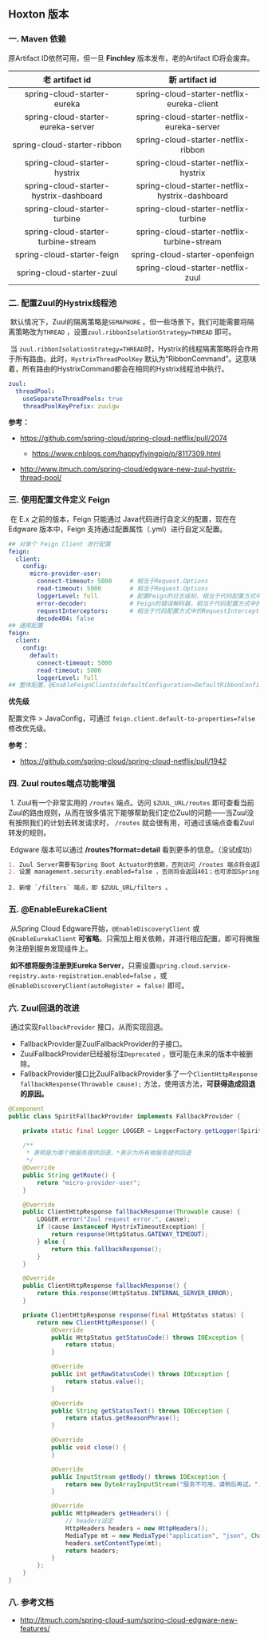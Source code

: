 ## Hoxton 版本

### 一. Maven 依赖

原Artifact ID依然可用，但一旦 **Finchley** 版本发布，老的Artifact ID将会废弃。

|             老 artifact id             |                 新 artifact id                 |
| :------------------------------------: | :--------------------------------------------: |
|      spring-cloud-starter-eureka       |   spring-cloud-starter-netflix-eureka-client   |
|   spring-cloud-starter-eureka-server   |   spring-cloud-starter-netflix-eureka-server   |
|      spring-cloud-starter-ribbon       |      spring-cloud-starter-netflix-ribbon       |
|      spring-cloud-starter-hystrix      |      spring-cloud-starter-netflix-hystrix      |
| spring-cloud-starter-hystrix-dashboard | spring-cloud-starter-netflix-hystrix-dashboard |
|      spring-cloud-starter-turbine      |      spring-cloud-starter-netflix-turbine      |
|  spring-cloud-starter-turbine-stream   |  spring-cloud-starter-netflix-turbine-stream   |
|       spring-cloud-starter-feign       |         spring-cloud-starter-openfeign         |
|       spring-cloud-starter-zuul        |       spring-cloud-starter-netflix-zuul        |

###  二. 配置Zuul的Hystrix线程池

​	默认情况下，Zuul的隔离策略是`SEMAPHORE` 。但一些场景下，我们可能需要将隔离策略改为`THREAD` ，设置`zuul.ribbonIsolationStrategy=THREAD` 即可。

​	当 `zuul.ribbonIsolationStrategy=THREAD`时，Hystrix的线程隔离策略将会作用于所有路由。此时，`HystrixThreadPoolKey` 默认为“RibbonCommand”。这意味着，所有路由的HystrixCommand都会在相同的Hystrix线程池中执行。

```yaml
zuul:
  threadPool:
    useSeparateThreadPools: true
    threadPoolKeyPrefix: zuulgw 
```

**参考：**

- https://github.com/spring-cloud/spring-cloud-netflix/pull/2074


	- https://www.cnblogs.com/happyflyingpig/p/8117309.html
- http://www.itmuch.com/spring-cloud/edgware-new-zuul-hystrix-thread-pool/

### 三. 使用配置文件定义 Feign

​	在 E.x 之前的版本，Feign 只能通过 Java代码进行自定义的配置，现在在 Edgware 版本中，Feign 支持通过配置属性（.yml）进行自定义配置。

```yaml
## 对单个 Feign Client 进行配置
feign:
  client:
    config:
      micro-provider-user:
        connect-timeout: 5000     # 相当于Request.Options
        read-timeout: 5000        # 相当于Request.Options
        loggerLevel: full         # 配置Feign的日志级别，相当于代码配置方式中的Logger
        error-decoder: 	          # Feign的错误解码器，相当于代码配置方式中的ErrorDecoder
        requestInterceptors: 	  # 相当于代码配置方式中的RequestInterceptor
        decode404: false
## 通用配置
feign:
  client:
    config:
      default:
        connect-timeout: 5000     
        read-timeout: 5000        
        loggerLevel: full         
## 整体配置，@EnableFeignClients(defaultConfiguration=DefaultRibbonConfig.class)
```

**优先级**

配置文件 > JavaConfig，可通过 `feign.client.default-to-properties=false`  修改优先级。

**参考：**

- https://github.com/spring-cloud/spring-cloud-netflix/pull/1942

### 四. Zuul routes端点功能增强

​	1. Zuul有一个非常实用的 `/routes` 端点。访问 `$ZUUL_URL/routes` 即可查看当前Zuul的路由规则，从而在很多情况下能够帮助我们定位Zuul的问题——当Zuul没有按照我们的计划去转发请求时， `/routes` 就会很有用，可通过该端点查看Zuul转发的规则。

​	Edgware 版本可以通过 **/routes?format=detail** 看到更多的信息。（没试成功）

```markdown
1. Zuul Server需要有Spring Boot Actuator的依赖，否则访问 /routes 端点将会返回404；。
2. 设置 management.security.enabled=false ，否则将会返回401；也可添加Spring Security的依赖，这样可通过账号、密码访问 routes 端点。
```

	2. 新增 `/filters` 端点，即 $ZUUL_URL/filters 。

### 五. @EnableEurekaClient

​	从Spring Cloud Edgware开始，`@EnableDiscoveryClient` 或`@EnableEurekaClient` **可省略**。只需加上相关依赖，并进行相应配置，即可将微服务注册到服务发现组件上。

​	**如不想将服务注册到Eureka Server**，只需设置`spring.cloud.service-registry.auto-registration.enabled=false` ，或`@EnableDiscoveryClient(autoRegister = false)` 即可。

### 六. Zuul回退的改进

​	通过实现`FallbackProvider` 接口，从而实现回退。

- FallbackProvider是ZuulFallbackProvider的子接口。
- ZuulFallbackProvider已经被标注`Deprecated` ，很可能在未来的版本中被删除。
- FallbackProvider接口比ZuulFallbackProvider多了一个`ClientHttpResponse fallbackResponse(Throwable cause);` 方法，使用该方法，**可获得造成回退的原因。**

```java
@Component
public class SpiritFallbackProvider implements FallbackProvider {

	private static final Logger LOGGER = LoggerFactory.getLogger(SpiritFallbackProvider.class);
	
	/**
	 * 表明是为哪个微服务提供回退，*表示为所有微服务提供回退
	 */
	@Override
	public String getRoute() {
		return "micro-provider-user";
	}

	@Override
	public ClientHttpResponse fallbackResponse(Throwable cause) {
		LOGGER.error("Zuul request error.", cause);
		if (cause instanceof HystrixTimeoutException) {
			return response(HttpStatus.GATEWAY_TIMEOUT);
		} else {
			return this.fallbackResponse();
		}
	}

	@Override
	public ClientHttpResponse fallbackResponse() {
		return this.response(HttpStatus.INTERNAL_SERVER_ERROR);
	}

	private ClientHttpResponse response(final HttpStatus status) {
		return new ClientHttpResponse() {
			@Override
			public HttpStatus getStatusCode() throws IOException {
				return status;
			}

			@Override
			public int getRawStatusCode() throws IOException {
				return status.value();
			}

			@Override
			public String getStatusText() throws IOException {
				return status.getReasonPhrase();
			}

			@Override
			public void close() {
			}

			@Override
			public InputStream getBody() throws IOException {
				return new ByteArrayInputStream("服务不可用，请稍后再试。".getBytes());
			}

			@Override
			public HttpHeaders getHeaders() {
				// headers设定
				HttpHeaders headers = new HttpHeaders();
				MediaType mt = new MediaType("application", "json", Charset.forName("UTF-8"));
				headers.setContentType(mt);
				return headers;
			}
		};
	}
}
```

### 八. 参考文档

- http://itmuch.com/spring-cloud-sum/spring-cloud-edgware-new-features/